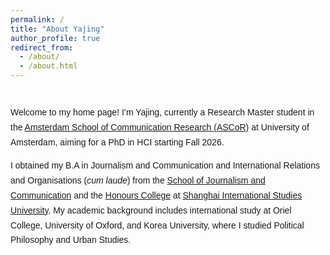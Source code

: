 ```yaml
---
permalink: /
title: "About Yajing"
author_profile: true
redirect_from: 
  - /about/
  - /about.html
---
```


<div style="margin-top: 40px; max-width: 800px; line-height: 1.7; font-family: 'Helvetica', Arial, sans-serif;">

Welcome to my home page! I’m Yajing, currently a Research Master student in the [Amsterdam School of Communication Research (ASCoR)](https://ascor.uva.nl/) at University of Amsterdam, aiming for a PhD in HCI starting Fall 2026.

I obtained my B.A in Journalism and Communication and International Relations and Organisations (*cum laude*) from the [School of Journalism and Communication](https://sjc.shisu.edu.cn/eng/) and the [Honours College](http://www.honors.shisu.edu.cn) at [Shanghai International Studies University](https://en.shisu.edu.cn/). My academic background includes international study at Oriel College, University of Oxford, and Korea University, where I studied Political Philosophy and Urban Studies.

</div>
